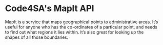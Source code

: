 Code4SA's MapIt API
===================

MapIt is a service that maps geographical points to administrative areas. It’s useful for anyone who has the co-ordinates of a particular point, and needs to find out what regions it lies within. It’s also great for looking up the shapes of all those boundaries.
